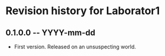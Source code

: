 # Revision history for Laborator1

## 0.1.0.0 -- YYYY-mm-dd

* First version. Released on an unsuspecting world.
